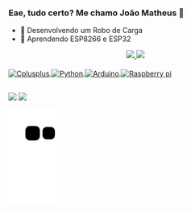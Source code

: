 ### Eae, tudo certo? Me chamo João Matheus 👋

- 🤖 Desenvolvendo um Robo de Carga
- 🌱 Aprendendo ESP8266 e ESP32

<div align="center">
  <a href="https://github.com/joaomat1501">
  <img height="180em" src="https://github-readme-stats.vercel.app/api?username=joaomat1501&show_icons=true&theme=algolia&include_all_commits=true&count_private=true"/>
   <img height="180em" src="https://github-readme-stats.vercel.app/api/top-langs/?username=joaomat1501&layout=compact&langs_count=7&theme=dracula"/>
</div>
  
  <div style="display: inline_block"><br>
  <img align="center" alt="Cplusplus" height="50" width="60" src="https://cdn.jsdelivr.net/gh/devicons/devicon/icons/cplusplus/cplusplus-original.svg"> 
  <img align="center" alt="Python" height="50" width="60" src="https://cdn.jsdelivr.net/gh/devicons/devicon/icons/python/python-original-wordmark.svg">  
  <img align="center" alt="Arduino" height="50" width="60" src="https://cdn.jsdelivr.net/gh/devicons/devicon/icons/arduino/arduino-original-wordmark.svg">
  <img align="center" alt="Raspberry pi" height="50" width="60" src="https://cdn.jsdelivr.net/gh/devicons/devicon/icons/raspberrypi/raspberrypi-original.svg">
 
</div>
  
  ##
  
  <div> 
  <a href="https://www.instagram.com/joaomat.lt/" target="_blank"><img src="https://img.shields.io/badge/-Instagram-%23E4405F?style=for-the-badge&logo=instagram&logoColor=white" target="_blank"></a>
  <a href = "mailto:joaomatheuslt@gmail.com"><img src="https://img.shields.io/badge/-Gmail-%23333?style=for-the-badge&logo=gmail&logoColor=white" target="_blank"></a>
    
  ![Snake animation](https://github.com/joaomat1501/joaomat1501/blob/output/github-contribution-grid-snake.svg)
    
</div>
